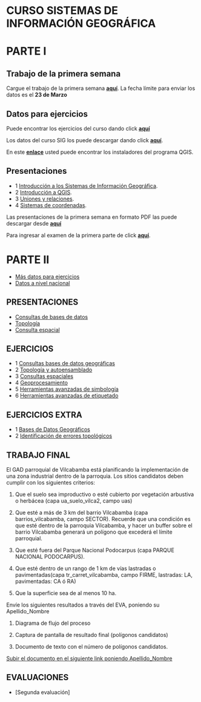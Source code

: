 # CURSO SISTEMAS DE INFORMACIÓN GEOGRÁFICA

# PARTE I

## Trabajo de la primera semana
Cargue el trabajo de la primera semana **[aquí](https://www.dropbox.com/request/ut2qVNfNnLnT21kvGfiX)**. La fecha límite para enviar los datos es el **23 de Marzo**

## Datos para ejercicios
Puede encontrar los ejercicios del curso dando click **[aquí](https://dl.dropboxusercontent.com/u/44902322/M%C3%93DULO.p)**

Los datos del curso SIG los puede descargar dando click **[aquí](https://www.dropbox.com/s/jirljq5q1d37573/archivos%20curso.rar?dl=0)**.

En este **[enlace](http://www.qgis.org/es/site/forusers/download.html)** usted puede encontrar los instaladores del programa QGIS.

## Presentaciones

* 1 [Introducción a los Sistemas de Información Geográfica](http://prezi.com/xqchyd2kyll9/?utm_campaign=share&utm_medium=copy&rc=ex0share).
* 2 [Introducción a QGIS](http://prezi.com/g6tgw3mpbecg/?utm_campaign=share&utm_medium=copy&rc=ex0share).
* 3 [Uniones y relaciones](http://prezi.com/9ytrrdx6ox4i/?utm_campaign=share&utm_medium=copy&rc=ex0share).
* 4 [Sistemas de coordenadas](http://prezi.com/dly7amsks1kc/?utm_campaign=share&utm_medium=copy&rc=ex0share).

Las presentaciones de la primera semana en formato PDF las puede descargar desde **[aquí](https://dl.dropboxusercontent.com/u/44902322/SIG/presentaciones%20primera%20semana.rar)**

Para ingresar al examen de la primera parte de click **[aquí](https://goo.gl/forms/WvLVWAGbo8zvBKlA2)**.





# PARTE II

* [Más datos para ejercicios](https://www.dropbox.com/s/jirljq5q1d37573/archivos%20curso.rar?dl=0)
* [Datos a nivel nacional](https://www.dropbox.com/s/5gwmexfu80bj4c3/Compressed.rar?dl=0)

## PRESENTACIONES

* [Consultas de bases de datos](http://prezi.com/colue-i3akcf/?utm_campaign=share&utm_medium=copy&rc=ex0share)
* [Topología](http://prezi.com/lm7_lmxoy1lh/?utm_campaign=share&utm_medium=copy&rc=ex0share)
* [Consulta espacial](http://prezi.com/0ilmzno_3yv5/?utm_campaign=share&utm_medium=copy&rc=ex0share)

## EJERCICIOS

* 1 [Consultas bases de datos geográficas](https://drive.google.com/open?id=0BzlSI5GKglNma1EzMW8zbFdZMnM)
* 2 [Topología y autoensamblado](https://drive.google.com/open?id=0BzlSI5GKglNmNU1QYUFPNFMzQTA)
* 3 [Consultas espaciales](https://www.dropbox.com/s/utg821hf871s346/EJERCICIO5.rar?dl=0)
* 4 [Geoprocesamiento](https://drive.google.com/open?id=0BzlSI5GKglNmMGlmMkdMOHh2aDg)
* 5 [Herramientas avanzadas de simbología](https://drive.google.com/open?id=0BzlSI5GKglNmeGZvS0xsWS00ZU0)
* 6 [Herramientas avanzadas de etiquetado](https://drive.google.com/open?id=0BzlSI5GKglNmY3plRURETUVsdDg)




## EJERCICIOS EXTRA

* 1 [Bases de Datos Geográficos](https://www.dropbox.com/s/u1xthvi8kb0w2rd/EXTRA1.rar?dl=0)
* 2 [Identificación de errores topológicos](https://www.dropbox.com/s/0s17q3f6zwl3fwn/EXTRA2.rar?dl=0)

## TRABAJO FINAL

El GAD parroquial de Vilcabamba está planificando la implementación de una zona industrial dentro de la parroquia. Los sitios candidatos deben cumplir con los siguientes criterios:

1. Que el suelo sea improductivo o esté cubierto por vegetación arbustiva o herbácea (capa ua_suelo_vilca2, campo uas)

2. Que esté a más de 3 km del barrio Vilcabamba (capa barrios_vilcabamba, campo SECTOR). Recuerde que una condición es que esté dentro de la parroquia Vilcabamba, y hacer un buffer sobre el barrio Vilcabamba generará un polígono que excederá el límite parroquial.

3. Que esté fuera del Parque Nacional Podocarpus (capa PARQUE NACIONAL PODOCARPUS).

4. Que esté dentro de un rango de 1 km de vías lastradas o pavimentadas(capa tr_carret_vilcabamba, campo FIRME, lastradas: LA, pavimentadas: CA ó RA)

5. Que la superficie sea de al menos 10 ha.

Envíe los siguientes resultados a través del EVA, poniendo su Apellido_Nombre

1. Diagrama de flujo del proceso

2. Captura de pantalla de resultado final (polígonos candidatos)

3. Documento de texto con el número de polígonos candidatos.

[Subir el documento en el siguiente link poniendo Apellido_Nombre](https://www.dropbox.com/request/EuafZPdEX60satEmQU59)

## EVALUACIONES
* [Segunda evaluación]
